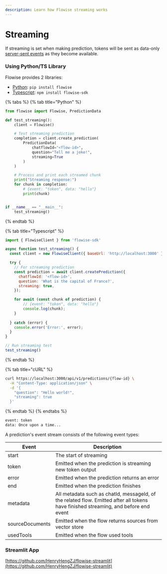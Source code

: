 ```yaml
---
description: Learn how Flowise streaming works
---
```


# Streaming

If streaming is set when making prediction, tokens will be sent as data-only [server-sent events](https://developer.mozilla.org/en-US/docs/Web/API/Server-sent_events/Using_server-sent_events#Event_stream_format) as they become available.

### Using Python/TS Library

Flowise provides 2 libraries:

* [Python](https://pypi.org/project/flowise/): `pip install flowise`
* [Typescript](https://www.npmjs.com/package/flowise-sdk): `npm install flowise-sdk`

{% tabs %}
{% tab title="Python" %}
```python
from flowise import Flowise, PredictionData

def test_streaming():
    client = Flowise()

    # Test streaming prediction
    completion = client.create_prediction(
        PredictionData(
            chatflowId="<flow-id>",
            question="Tell me a joke!",
            streaming=True
        )
    )

    # Process and print each streamed chunk
    print("Streaming response:")
    for chunk in completion:
        # {event: "token", data: "hello"}
        print(chunk)


if __name__ == "__main__":
    test_streaming()
```
{% endtab %}

{% tab title="Typescript" %}
```javascript
import { FlowiseClient } from 'flowise-sdk'

async function test_streaming() {
  const client = new FlowiseClient({ baseUrl: 'http://localhost:3000' });

  try {
    // For streaming prediction
    const prediction = await client.createPrediction({
      chatflowId: '<flow-id>',
      question: 'What is the capital of France?',
      streaming: true,
    });

    for await (const chunk of prediction) {
        // {event: "token", data: "hello"}
        console.log(chunk);
    }
    
  } catch (error) {
    console.error('Error:', error);
  }
}

// Run streaming test
test_streaming()
```
{% endtab %}

{% tab title="cURL" %}
```bash
curl https://localhost:3000/api/v1/predictions/{flow-id} \
  -H "Content-Type: application/json" \
  -d '{
    "question": "Hello world!",
    "streaming": true
  }'
```
{% endtab %}
{% endtabs %}

```html
event: token
data: Once upon a time...
```

A prediction's event stream consists of the following event types:

| Event           | Description                                                                                                                         |
| --------------- | ----------------------------------------------------------------------------------------------------------------------------------- |
| start           | The start of streaming                                                                                                              |
| token           | Emitted when the prediction is streaming new token output                                                                           |
| error           | Emitted when the prediction returns an error                                                                                        |
| end             | Emitted when the prediction finishes                                                                                                |
| metadata        | All metadata such as chatId, messageId, of the related flow. Emitted after all tokens have finished streaming, and before end event |
| sourceDocuments | Emitted when the flow returns sources from vector store                                                                             |
| usedTools       | Emitted when the flow used tools                                                                                                    |

### Streamlit App

[https://github.com/HenryHengZJ/flowise-streamlit](https://github.com/HenryHengZJ/flowise-streamlit)
